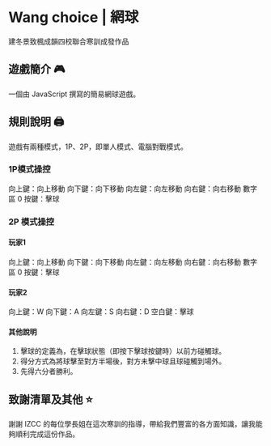 # Wang choice | 網球
建冬景致楓成韻四校聯合寒訓成發作品

## 遊戲簡介 🎮
一個由 JavaScript 撰寫的簡易網球遊戲。

## 規則說明 🖨️
遊戲有兩種模式，1P、2P，即單人模式、電腦對戰模式。

### 1P模式操控
向上鍵：向上移動
向下鍵：向下移動
向左鍵：向左移動
向右鍵：向右移動
數字區 0 按鍵：擊球

### 2P 模式操控
#### 玩家1
向上鍵：向上移動
向下鍵：向下移動
向左鍵：向左移動
向右鍵：向右移動
數字區 0 按鍵：擊球

#### 玩家2
向上鍵：W
向下鍵：A
向左鍵：S
向右鍵：D
空白鍵：擊球

#### 其他說明
1. 擊球的定義為，在擊球狀態（即按下擊球按鍵時）以前方碰觸球。
2. 得分方式為將球擊至對方半場後，對方未擊中球且球碰觸到場外。
3. 先得六分者勝利。

## 致謝清單及其他 ⭐
謝謝 IZCC 的每位學長姐在這次寒訓的指導，帶給我們豐富的各方面知識，讓我能夠順利完成這份作品。
